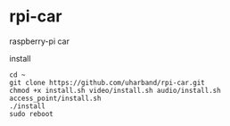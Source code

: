 # rpi-car

raspberry-pi car

install

```
cd ~
git clone https://github.com/uharband/rpi-car.git
chmod +x install.sh video/install.sh audio/install.sh access_point/install.sh
./install
sudo reboot
```

